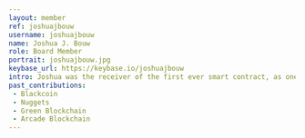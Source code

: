 ```yaml
---
layout: member
ref: joshuajbouw
username: joshuajbouw
name: Joshua J. Bouw
role: Board Member
portrait: joshuajbouw.jpg
keybase_url: https://keybase.io/joshuajbouw
intro: Joshua was the receiver of the first ever smart contract, as one of those involved in the BlackHalo and BitHalo smart contracting platform. One of the godfathers of proof-of-stake with Blackcoin, Joshua is a popular speaker on alternative currencies and has a deep knowledgable understanding of the technology.
past_contributions:
 - Blackcoin
 - Nuggets
 - Green Blockchain
 - Arcade Blockchain
---
```

